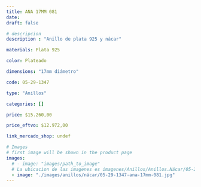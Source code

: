 ```yaml
---
title: ANA 17MM 081
date: 
draft: false

# descripcion
description : "Anillo de plata 925 y nácar"

materials: Plata 925

color: Plateado

dimensions: "17mm diámetro"

code: 05-29-1347

type: "Anillos"

categories: []

price: $15.260,00

price_eftvo: $12.972,00

link_mercado_shop: undef

# Images
# first image will be shown in the product page
images:
  # - image: "images/path_to_image"
  # La ubicacion de las imagenes es imagenes/Anillos/Anillos.Nácar/05-29-1347-ana-17mm-081
  - image: "./images/anillos/nácar/05-29-1347-ana-17mm-081.jpg"
---
```

